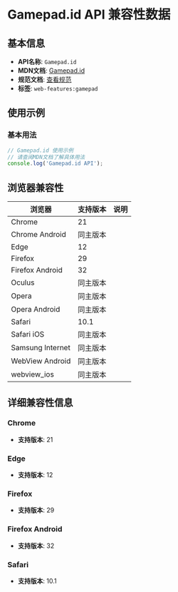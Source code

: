 # Gamepad.id API 兼容性数据

## 基本信息

- **API名称**: `Gamepad.id`
- **MDN文档**: [Gamepad.id](https://developer.mozilla.org/docs/Web/API/Gamepad/id)
- **规范文档**: [查看规范](https://w3c.github.io/gamepad/#dom-gamepad-id)
- **标签**: `web-features:gamepad`

## 使用示例

### 基本用法

```javascript
// Gamepad.id 使用示例
// 请查阅MDN文档了解具体用法
console.log('Gamepad.id API');
```

## 浏览器兼容性

| 浏览器 | 支持版本 | 说明 |
|--------|----------|------|
| Chrome | 21 |  |
| Chrome Android | 同主版本 |  |
| Edge | 12 |  |
| Firefox | 29 |  |
| Firefox Android | 32 |  |
| Oculus | 同主版本 |  |
| Opera | 同主版本 |  |
| Opera Android | 同主版本 |  |
| Safari | 10.1 |  |
| Safari iOS | 同主版本 |  |
| Samsung Internet | 同主版本 |  |
| WebView Android | 同主版本 |  |
| webview_ios | 同主版本 |  |

## 详细兼容性信息

### Chrome

- **支持版本**: 21

### Edge

- **支持版本**: 12

### Firefox

- **支持版本**: 29

### Firefox Android

- **支持版本**: 32

### Safari

- **支持版本**: 10.1

